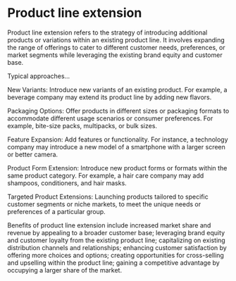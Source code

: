 # Product line extension

Product line extension refers to the strategy of introducing additional products or variations within an existing product line. It involves expanding the range of offerings to cater to different customer needs, preferences, or market segments while leveraging the existing brand equity and customer base. 

Typical approaches…

New Variants: Introduce new variants of an existing product. For example, a beverage company may extend its product line by adding new flavors.

Packaging Options: Offer products in different sizes or packaging formats to accommodate different usage scenarios or consumer preferences. For example, bite-size packs, multipacks, or bulk sizes.

Feature Expansion: Add features or functionality. For instance, a technology company may introduce a new model of a smartphone with a larger screen or better camera.

Product Form Extension: Introduce new product forms or formats within the same product category. For example, a hair care company may add shampoos, conditioners, and hair masks.

Targeted Product Extensions: Launching products tailored to specific customer segments or niche markets, to meet the unique needs or preferences of a particular group.

Benefits of product line extension include increased market share and revenue by appealing to a broader customer base; leveraging brand equity and customer loyalty from the existing product line; capitalizing on existing distribution channels and relationships; enhancing customer satisfaction by offering more choices and options; creating opportunities for cross-selling and upselling within the product line;  gaining a competitive advantage by occupying a larger share of the market.
